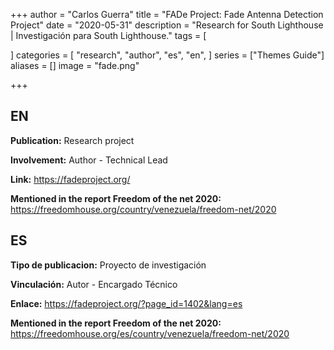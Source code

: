 +++
author = "Carlos Guerra"
title = "FADe Project: Fade Antenna Detection Project"
date = "2020-05-31"
description = "Research for South Lighthouse | Investigación para South Lighthouse."
tags = [

]
categories = [
    "research",
    "author",
    "es",
    "en",
]
series = ["Themes Guide"]
aliases = []
image = "fade.png"

+++

## EN
**Publication:** Research project

**Involvement:** Author - Technical Lead

**Link:** <a href="https://fadeproject.org/" target="_blank">https://fadeproject.org/</a>

**Mentioned in the report Freedom of the net 2020:** <https://freedomhouse.org/country/venezuela/freedom-net/2020>

## ES
**Tipo de publicacion:** Proyecto de investigación

**Vinculación:** Autor - Encargado Técnico

**Enlace:** <a href="https://fadeproject.org/?page_id=1402&lang=es" target="_blank">https://fadeproject.org/?page_id=1402&lang=es</a>

**Mentioned in the report Freedom of the net 2020:** <https://freedomhouse.org/es/country/venezuela/freedom-net/2020>
